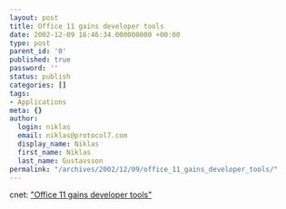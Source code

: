 ```yaml
---
layout: post
title: Office 11 gains developer tools
date: 2002-12-09 16:46:34.000000000 +00:00
type: post
parent_id: '0'
published: true
password: ''
status: publish
categories: []
tags:
- Applications
meta: {}
author:
  login: niklas
  email: niklas@protocol7.com
  display_name: Niklas
  first_name: Niklas
  last_name: Gustavsson
permalink: "/archives/2002/12/09/office_11_gains_developer_tools/"
---
```

cnet: ["Office 11 gains developer tools"](http://rss.com.com/2100-1012-976488.html?type=pt&part=rss&tag=feed&subj=news)

